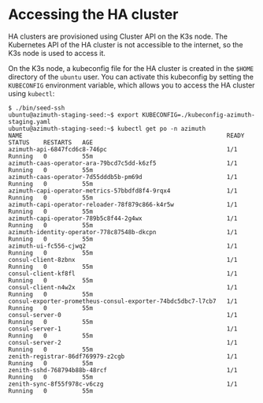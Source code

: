 # Accessing the HA cluster

HA clusters are provisioned using Cluster API on the K3s node. The Kubernetes API of the
HA cluster is not accessible to the internet, so the K3s node is used to access it.

On the K3s node, a kubeconfig file for the HA cluster is created in the `$HOME` directory
of the `ubuntu` user. You can activate this kubeconfig by setting the `KUBECONFIG` environment
variable, which allows you to access the HA cluster using `kubectl`:

```text
$ ./bin/seed-ssh
ubuntu@azimuth-staging-seed:~$ export KUBECONFIG=./kubeconfig-azimuth-staging.yaml
ubuntu@azimuth-staging-seed:~$ kubectl get po -n azimuth
NAME                                                          READY   STATUS    RESTARTS   AGE
azimuth-api-6847fcd6c8-746pc                                  1/1     Running   0          55m
azimuth-caas-operator-ara-79bcd7c5dd-k6zf5                    1/1     Running   0          55m
azimuth-caas-operator-7d55dddb5b-pm69d                        1/1     Running   0          55m
azimuth-capi-operator-metrics-57bbdfd8f4-9rqx4                1/1     Running   0          55m
azimuth-capi-operator-reloader-78f879c866-k4r5w               1/1     Running   0          55m
azimuth-capi-operator-789b5c8f44-2g4wx                        1/1     Running   0          55m
azimuth-identity-operator-778c87548b-dkcpn                    1/1     Running   0          55m
azimuth-ui-fc556-cjwq2                                        1/1     Running   0          55m
consul-client-8zbnx                                           1/1     Running   0          55m
consul-client-kf8fl                                           1/1     Running   0          55m
consul-client-n4w2x                                           1/1     Running   0          55m
consul-exporter-prometheus-consul-exporter-74bdc5dbc7-l7cb7   1/1     Running   0          55m
consul-server-0                                               1/1     Running   0          55m
consul-server-1                                               1/1     Running   0          55m
consul-server-2                                               1/1     Running   0          55m
zenith-registrar-86df769979-z2cgb                             1/1     Running   0          55m
zenith-sshd-768794b88b-48rcf                                  1/1     Running   0          55m
zenith-sync-8f55f978c-v6czg                                   1/1     Running   0          55m
```
